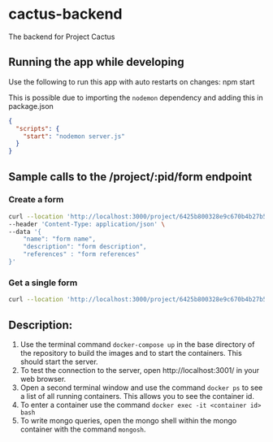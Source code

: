 # cactus-backend

The backend for Project Cactus

## Running the app while developing

Use the following to run this app with auto restarts on changes:
npm start

This is possible due to importing the `nodemon` dependency and adding this in package.json

```json
{
  "scripts": {
    "start": "nodemon server.js"
  }
}
```

## Sample calls to the /project/:pid/form endpoint

### Create a form

```bash
curl --location 'http://localhost:3000/project/6425b800328e9c670b4b27b5/form' \
--header 'Content-Type: application/json' \
--data '{ 
    "name": "form name",
    "description": "form description", 
    "references" : "form references"
}'
```

### Get a single form

```bash
curl --location 'http://localhost:3000/project/6425b800328e9c670b4b27b5/form/6425bacdbd1388308db5a1bf'
```

## Description:

1. Use the terminal command `docker-compose up` in the base directory of the repository to build the images and to start
   the containers. This should start the server.
2. To test the connection to the server, open http://localhost:3001/ in your web browser.
3. Open a second terminal window and use the command `docker ps` to see a list of all running containers. This allows
   you to see the container id.
4. To enter a container use the command `docker exec -it <container id> bash`
5. To write mongo queries, open the mongo shell within the mongo container with the command `mongosh`.

